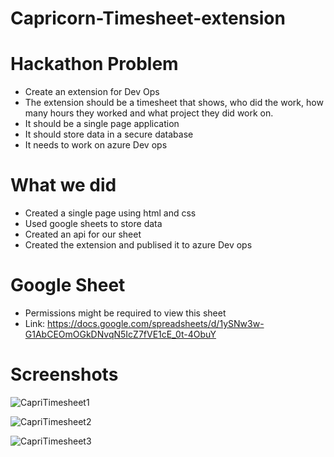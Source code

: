 # Capricorn-Timesheet-extension

# Hackathon Problem
* Create an extension for Dev Ops 
* The extension should be a timesheet that shows, who did the work, how many hours they worked and what project they did work on.
* It should be a single page application
* It should store data in a secure database
* It needs to work on azure Dev ops

# What we did
* Created a single page using html and css
* Used google sheets to store data
* Created an api for our sheet
* Created the extension and publised it to azure Dev ops

# Google Sheet 
* Permissions might be required to view this sheet 
* Link: https://docs.google.com/spreadsheets/d/1ySNw3w-G1AbCEOmOGkDNvqN5IcZ7fVE1cE_0t-4ObuY

# Screenshots
![CapriTimesheet1](https://github.com/Sai42021/Capricorn-Timesheet-extension/assets/83239286/a3c89a81-8e41-4cfe-897b-6ebab3bd6809)

![CapriTimesheet2](https://github.com/Sai42021/Capricorn-Timesheet-extension/assets/83239286/affe11d1-877d-4452-aeff-626fe23a42b3)

![CapriTimesheet3](https://github.com/Sai42021/Capricorn-Timesheet-extension/assets/83239286/c33725af-df05-48f5-8f46-b96b0f1e5e12)

